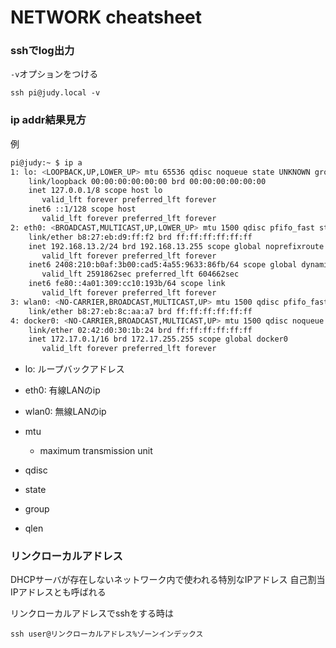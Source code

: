 # NETWORK cheatsheet

### sshでlog出力

`-v`オプションをつける

```
ssh pi@judy.local -v
```

### ip addr結果見方


例
```sh
pi@judy:~ $ ip a
1: lo: <LOOPBACK,UP,LOWER_UP> mtu 65536 qdisc noqueue state UNKNOWN group default qlen 1000
    link/loopback 00:00:00:00:00:00 brd 00:00:00:00:00:00
    inet 127.0.0.1/8 scope host lo
       valid_lft forever preferred_lft forever
    inet6 ::1/128 scope host
       valid_lft forever preferred_lft forever
2: eth0: <BROADCAST,MULTICAST,UP,LOWER_UP> mtu 1500 qdisc pfifo_fast state UP group default qlen 1000
    link/ether b8:27:eb:d9:ff:f2 brd ff:ff:ff:ff:ff:ff
    inet 192.168.13.2/24 brd 192.168.13.255 scope global noprefixroute eth0
       valid_lft forever preferred_lft forever
    inet6 2408:210:b0af:3b00:cad5:4a55:9633:86fb/64 scope global dynamic mngtmpaddr noprefixroute
       valid_lft 2591862sec preferred_lft 604662sec
    inet6 fe80::4a01:309:cc10:193b/64 scope link
       valid_lft forever preferred_lft forever
3: wlan0: <NO-CARRIER,BROADCAST,MULTICAST,UP> mtu 1500 qdisc pfifo_fast state DOWN group default qlen 1000
    link/ether b8:27:eb:8c:aa:a7 brd ff:ff:ff:ff:ff:ff
4: docker0: <NO-CARRIER,BROADCAST,MULTICAST,UP> mtu 1500 qdisc noqueue state DOWN group default
    link/ether 02:42:d0:30:1b:24 brd ff:ff:ff:ff:ff:ff
    inet 172.17.0.1/16 brd 172.17.255.255 scope global docker0
       valid_lft forever preferred_lft forever
```

- lo: ループバックアドレス
- eth0: 有線LANのip
- wlan0: 無線LANのip

- mtu
    - maximum transmission unit
- qdisc
- state
- group
- qlen


### リンクローカルアドレス

DHCPサーバが存在しないネットワーク内で使われる特別なIPアドレス
自己割当IPアドレスとも呼ばれる

リンクローカルアドレスでsshをする時は

```
ssh user@リンクローカルアドレス%ゾーンインデックス
```
